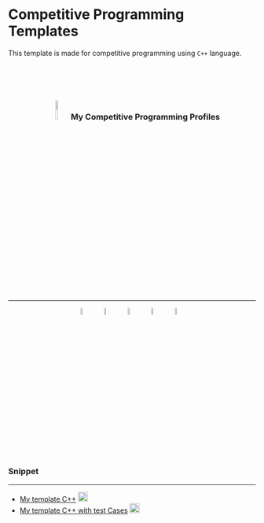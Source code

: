 <head>
 <link rel="icon" type="image/png" href="https://iili.io/H5APPzG.png">
</head>

<h1>Competitive Programming Templates</h1>

This template is made for competitive programming using `C++` language.

<br><br><br>

<h3 align="center"> 
<img src="https://media4.giphy.com/media/dMLmQfCO7lCA2gX3tw/giphy.gif?cid=ecf05e47ak6mwfu812269zzr8ydv529109qzpb8rszwnja9e&rid=giphy.gif&ct=s" width="10%"/> <span>My Competitive Programming Profiles</span>
</h3>

---

<p align="center">
   <a href="https://icpc.global/ICPCID/8E71R8OCE30K"><img src="https://iili.io/HTsBUfS.png" alt="ICPC Global" width="6%"/></a>&emsp; 
  <a href="https://codeforces.com/profile/sersawy"><img src="https://img.icons8.com/external-tal-revivo-shadow-tal-revivo/50/000000/external-codeforces-programming-competitions-and-contests-programming-community-logo-shadow-tal-revivo.png" alt="Code Forces" width="6%"/></a>&emsp; 
  <a href="https://atcoder.jp/users/sersawy"><img src="https://img.atcoder.jp/logo/atcoder/logo_transparent.png" alt="AtCoder" width="6%"/></a>&emsp; 
 <a href="https://www.codechef.com/users/sersawy"><img src="https://img.icons8.com/color/50/000000/codechef.png" alt="Code Chef" width="6%"/></a>&emsp; 
 <a href="https://leetcode.com/sersawy/"><img src="https://img.icons8.com/external-tal-revivo-shadow-tal-revivo/50/000000/external-level-up-your-coding-skills-and-quickly-land-a-job-logo-shadow-tal-revivo.png" alt="LeetCode" width="6%"/></a>&emsp; 

</p>

<br><br><br>

### Snippet

---

- [My template C++](/CP_Templates/Snippet/CP.sublime-snippet)&nbsp;<a href='/CP_Templates/Snippet/CP.sublime-snippet'><img src="https://img.icons8.com/color/48/000000/downloads.png" width="20px"/></a>
- [My template C++ with test Cases](/CP_Templates/Snippet/TEST_CASE.sublime-snippet)&nbsp;<a href='/CP_Templates/Snippet/TEST_CASE.sublime-snippet'><img src="https://img.icons8.com/color/48/000000/downloads.png" width="20px"/></a>

<br><br><br>

